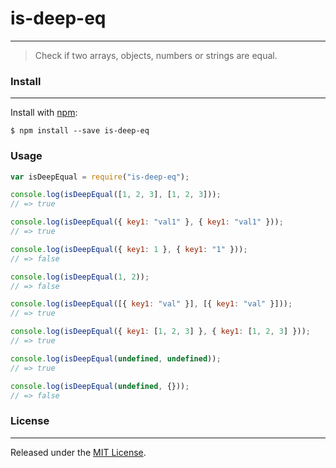# is-deep-eq

---

> Check if two arrays, objects, numbers or strings are equal.

### Install

---

Install with [npm](https://www.npmjs.com/):

```shell
$ npm install --save is-deep-eq
```

### Usage

```javascript
var isDeepEqual = require("is-deep-eq");

console.log(isDeepEqual([1, 2, 3], [1, 2, 3]));
// => true

console.log(isDeepEqual({ key1: "val1" }, { key1: "val1" }));
// => true

console.log(isDeepEqual({ key1: 1 }, { key1: "1" }));
// => false

console.log(isDeepEqual(1, 2));
// => false

console.log(isDeepEqual([{ key1: "val" }], [{ key1: "val" }]));
// => true

console.log(isDeepEqual({ key1: [1, 2, 3] }, { key1: [1, 2, 3] }));
// => true

console.log(isDeepEqual(undefined, undefined));
// => true

console.log(isDeepEqual(undefined, {}));
// => false
```

### License

---

Released under the [MIT License](https://github.com/koraygocmen/deep-equal/blob/master/LICENSE).
